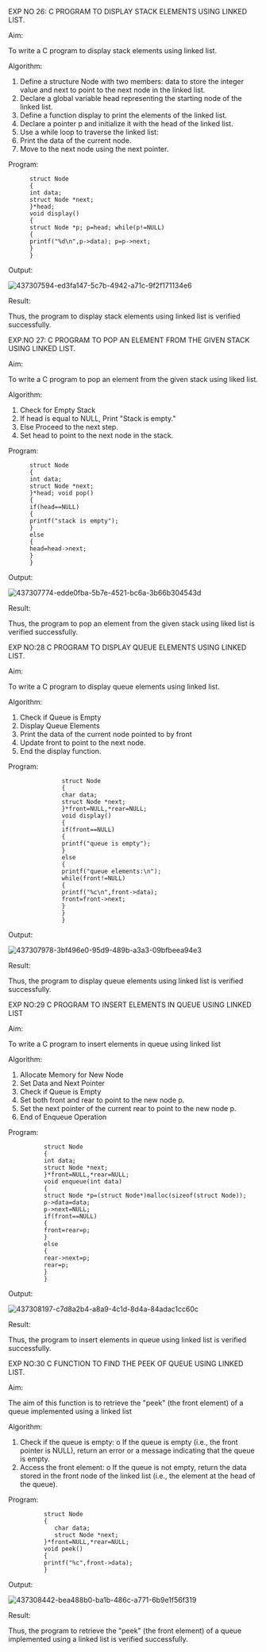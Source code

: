 

EXP NO 26: C PROGRAM TO DISPLAY STACK ELEMENTS USING LINKED LIST.

Aim:

To write a C program to display stack elements using linked list.

Algorithm:

1.	Define a structure Node with two members: data to store the integer value and next to point to the next node in the linked list.
2.	Declare a global variable head representing the starting node of the linked list.
3.	Define a function display to print the elements of the linked list.
4.	Declare a pointer p and initialize it with the head of the linked list.
5.	Use a while loop to traverse the linked list:
6.	Print the data of the current node.
7.	Move to the next node using the next pointer.
 
Program:

          struct Node
          {
          int data;
          struct Node *next;
          }*head;
          void display()
          {
          struct Node *p; p=head; while(p!=NULL)
          {
          printf("%d\n",p->data); p=p->next;
          }
          }

Output:


![437307594-ed3fa147-5c7b-4942-a71c-9f2f171134e6](https://github.com/user-attachments/assets/a8a1af1d-222b-440a-ba6c-3ca31023584f)


Result:

Thus, the program to display stack elements using linked list is verified successfully. 



EXP.NO 27: C PROGRAM TO POP AN ELEMENT FROM THE GIVEN STACK USING LINKED LIST.

Aim:

To write a C program to pop an element from the given stack using liked list.

Algorithm:

1.	Check for Empty Stack
2.	If head is equal to NULL, Print "Stack is empty."
3.	Else Proceed to the next step.
4.	Set head to point to the next node in the stack.
 
Program:

          struct Node
          {
          int data;
          struct Node *next;
          }*head; void pop()
          {
          if(head==NULL)
          {
          printf("stack is empty");
          }
          else
          {
          head=head->next;
          }
          }

Output:

![437307774-edde0fba-5b7e-4521-bc6a-3b66b304543d](https://github.com/user-attachments/assets/3068daed-dfb2-45da-b97e-981059a2fdc6)

Result:

Thus, the program to pop an element from the given stack using liked list is verified successfully.

 
EXP NO:28 C PROGRAM TO DISPLAY QUEUE ELEMENTS USING LINKED LIST.

Aim:

To write a C program to display queue elements using linked list.

Algorithm:

1.	Check if Queue is Empty
2.	Display Queue Elements
3.	Print the data of the current node pointed to by front
4.	Update front to point to the next node.
5.	End the display function.
 
Program:


                   struct Node
                   {
                   char data;
                   struct Node *next;
                   }*front=NULL,*rear=NULL; 
                   void display()
                   {
                   if(front==NULL)
                   {
                   printf("queue is empty");
                   }
                   else
                   {
                   printf("queue elements:\n"); 
                   while(front!=NULL)
                   {
                   printf("%c\n",front->data); 
                   front=front->next;
                   }
                   }
                   }

                     

Output:


![437307978-3bf496e0-95d9-489b-a3a3-09bfbeea94e3](https://github.com/user-attachments/assets/af82331b-ca27-4037-9bc1-a7c4c48afd9f)


Result:

Thus, the program to display queue elements using linked list is verified successfully.


 
EXP NO:29 C PROGRAM TO INSERT ELEMENTS IN QUEUE USING LINKED LIST

Aim:

To write a C program to insert elements in queue using linked list

Algorithm:

1.	Allocate Memory for New Node
2.	Set Data and Next Pointer
3.	Check if Queue is Empty
4.	Set both front and rear to point to the new node p.
5.	Set the next pointer of the current rear to point to the new node p.
6.	End of Enqueue Operation
 
Program:

              struct Node
              {
              int data;
              struct Node *next;
              }*front=NULL,*rear=NULL; 
              void enqueue(int data)
              {
              struct Node *p=(struct Node*)malloc(sizeof(struct Node)); 
              p->data=data;
              p->next=NULL; 
              if(front==NULL)
              {
              front=rear=p;
              }
              else
              {
              rear->next=p; 
              rear=p;
              }
              }
Output:

![437308197-c7d8a2b4-a8a9-4c1d-8d4a-84adac1cc60c](https://github.com/user-attachments/assets/6cc3b8d2-b580-4f84-ba41-ba20f0efe01d)


Result:

Thus, the program to insert elements in queue using linked list is verified successfully.



EXP NO:30 C FUNCTION TO FIND THE PEEK OF QUEUE USING LINKED LIST.


Aim:

The aim of this function is to retrieve the "peek" (the front element) of a queue implemented using a linked list

Algorithm:

1.	Check if the queue is empty:
o	If the queue is empty (i.e., the front pointer is NULL), return an error or a message indicating that the queue is empty.
2.	Access the front element:
o	If the queue is not empty, return the data stored in the front node of the linked list (i.e., the element at the head of the queue).

Program:

              struct Node
              {
                 char data;
                 struct Node *next;
              }*front=NULL,*rear=NULL;
              void peek()
              {
              printf("%c",front->data);
              }

Output:



![437308442-bea488b0-ba1b-486c-a771-6b9e1f56f319](https://github.com/user-attachments/assets/a6143772-4fe6-4d53-8f28-eb071c67fc71)


Result:

Thus, the program to retrieve the "peek" (the front element) of a queue implemented using a linked list is verified successfully.


